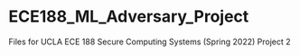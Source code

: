 # ECE188_ML_Adversary_Project
Files for UCLA ECE 188 Secure Computing Systems (Spring 2022) Project 2

